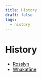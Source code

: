 ```yaml
---
title: History
draft: false
tags:
  - history
---
```

# History

* [Rosslyn](rosslyn)
* [Whakatāne](whakatane)